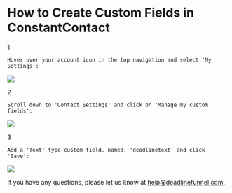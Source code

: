 # How to Create Custom Fields in ConstantContact

1

```text
Hover over your account icon in the top navigation and select 'My Settings':
```

![](https://s3.amazonaws.com/helpscout.net/docs/assets/53974d6ce4b0c76107b109d1/images/5a340b592c7d3a46d5961e2d/file-AmxRb9GHa5.png)

2

```text
Scroll down to 'Contact Settings' and click on 'Manage my custom fields':
```

![](https://s3.amazonaws.com/helpscout.net/docs/assets/53974d6ce4b0c76107b109d1/images/57219080c6979178c212abf2/file-PB6B6FyfJi.jpg)

3

```text
Add a 'Text' type custom field, named, 'deadlinetext' and click 'Save':
```

![](https://s3.amazonaws.com/helpscout.net/docs/assets/53974d6ce4b0c76107b109d1/images/57219077c6979178c212abf1/file-tsqmyj6u15.jpg)

If you have any questions, please let us know at [help@deadlinefunnel.com](mailto:mailto:help@deadlinefunnel.com).

